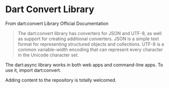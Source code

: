 # Dart Convert Library
From dart:convert Library Official Documentation

> The dart:convert library has converters for JSON and UTF-8, as 
well as support for creating additional converters. JSON is a simple
text format for representing structured objects and collections. UTF-8
is a common variable-width encoding that can represent every character
in the Unicode character set. 

The dart:async library works in both web apps and command-line 
apps. To use it, import dart:convert.

Adding content to the repository is totally welcomed.